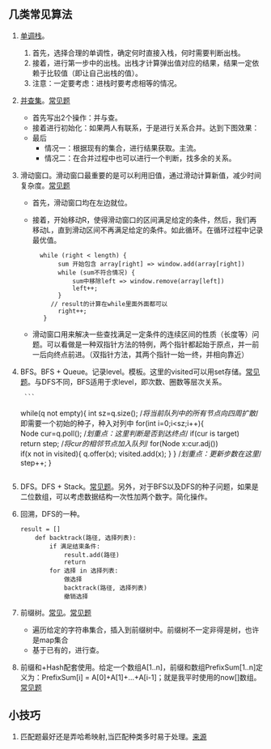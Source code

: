 ## 几类常见算法
1. [单调栈](https://zhuanlan.zhihu.com/p/26465701)。
   1. 首先，选择合理的单调性，确定何时直接入栈，何时需要判断出栈。
   1. 接着，进行第一步中的出栈。出栈才计算弹出值对应的结果，结果一定依赖于比较值（即让自己出栈的值）。
   1. 注意：一定要考虑：进栈时要考虑相等的情况。
   
2. [并查集](https://blog.csdn.net/qq_41593380/article/details/81146850)。[常见题](https://leetcode-cn.com/problems/redundant-connection/)
   - 首先写出2个操作：并与查。
   - 接着进行初始化：如果两人有联系，于是进行关系合并。达到下图效果：
   - 最后
     - 情况一：根据现有的集合，进行结果获取。主流。
     - 情况二：在合并过程中也可以进行一个判断，找多余的关系。
   
3. 滑动窗口。滑动窗口最重要的是可以利用旧值，通过滑动计算新值，减少时间复杂度。[常见题](https://leetcode-cn.com/problems/max-consecutive-ones-iii/)
	- 首先，滑动窗口均在左边就位。
	- 接着，开始移动R，使得滑动窗口的区间满足给定的条件，然后，我们再移动L，直到滑动区间不再满足给定的条件。如此循环。在循环过程中记录最优值。
   
            while (right < length) {
                 sum 开始包含 array[right] => window.add(array[right])
                 while (sum不符合情况) {
                     sum中移除left => window.remove(array[left])
                     left++;
                 }
               // result的计算在while里面外面都可以
                 right++;
             }
   - 滑动窗口用来解决一些查找满足一定条件的连续区间的性质（长度等）问题。可以看做是一种双指针方法的特例，两个指针都起始于原点，并一前一后向终点前进。（双指针方法，其两个指针一始一终，并相向靠近）
   
4. BFS。BFS + Queue。记录level。模板。这里的visited可以用set存储。[常见题](https://leetcode-cn.com/problems/open-the-lock/)。与DFS不同，BFS适用于求level，即次数、圈数等层次关系。

		```
	while(q not empty){
		    int sz=q.size();
		    /*将当前队列中的所有节点向四周扩散*/ 即需要一个初始的种子，种入对列中
		    for(int i=0;i<sz;i++){
			Node cur=q.poll();
			/*划重点：这里判断是否到达终点*/
			if(cur is target)
			    return step;
			/*将cur的相邻节点加入队列*/
			for(Node x:cur.adj())
			    if(x not in visited){
				q.offer(x);
				visited.add(x);
			    }
		    }
		    /*划重点：更新步数在这里*/
		    step++;
	}
	```
	
5. DFS。DFS + Stack。[常见题](https://leetcode-cn.com/problems/reconstruct-itinerary/)。另外，对于BFS以及DFS的种子问题，如果是二位数组，可以考虑数据结构一次性加两个数字。简化操作。

6. 回溯，DFS的一种。

    ```
    result = []
    	def backtrack(路径, 选择列表):
    		if 满足结束条件:
    			result.add(路径)
    			return
    		for 选择 in 选择列表:
    			做选择
    			backtrack(路径, 选择列表)
    			撤销选择
    ```

7. 前缀树。[常见](https://leetcode-cn.com/problems/short-encoding-of-words/)。[常见题](https://leetcode-cn.com/problems/implement-trie-prefix-tree/)
   - 遍历给定的字符串集合，插入到前缀树中。前缀树不一定非得是树，也许是map集合
   - 基于已有的，进行查。
   
8. 前缀和+Hash配套使用。给定一个数组A[1..n]，前缀和数组PrefixSum[1..n]定义为：PrefixSum[i] = A[0]+A[1]+...+A[i-1]；就是我平时使用的now[]数组。[常见题](https://leetcode-cn.com/problems/subarray-sum-equals-k/)
## 小技巧
1. 匹配题最好还是弄哈希映射,当匹配种类多时易于处理。[来源](https://leetcode-cn.com/problems/valid-parentheses/) 

